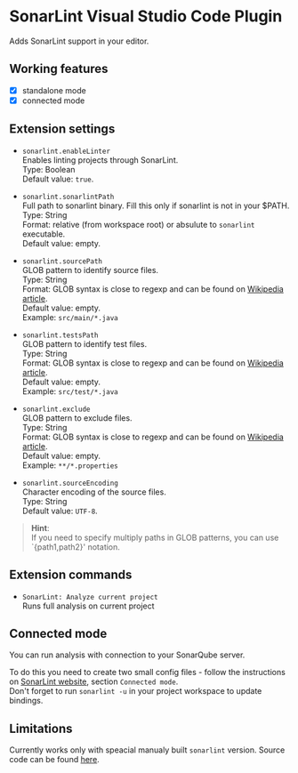 # SonarLint Visual Studio Code Plugin

Adds SonarLint support in your editor.

## Working features

* [x] standalone mode
* [x] connected mode

## Extension settings

* `sonarlint.enableLinter`  
Enables linting projects through SonarLint.  
Type: Boolean  
Default value: `true`.

* `sonarlint.sonarlintPath`  
Full path to sonarlint binary. Fill this only if sonarlint is not in your $PATH.  
Type: String  
Format: relative (from workspace root) or absulute to `sonarlint` executable.  
Default value: empty.

* `sonarlint.sourcePath`  
GLOB pattern to identify source files.  
Type: String  
Format: GLOB syntax is close to regexp and can be found on [Wikipedia article](https://en.wikipedia.org/wiki/Glob_(programming)).  
Default value: empty.  
Example: `src/main/*.java`

* `sonarlint.testsPath`  
GLOB pattern to identify test files.  
Type: String  
Format: GLOB syntax is close to regexp and can be found on [Wikipedia article](https://en.wikipedia.org/wiki/Glob_(programming)).  
Default value: empty.  
Example: `src/test/*.java`

* `sonarlint.exclude`  
GLOB pattern to exclude files.  
Type: String  
Format: GLOB syntax is close to regexp and can be found on [Wikipedia article](https://en.wikipedia.org/wiki/Glob_(programming)).  
Default value: empty.  
Example: `**/*.properties`

* `sonarlint.sourceEncoding`  
Character encoding of the source files.  
Type: String  
Default value: `UTF-8`.

> **Hint**:  
If you need to specify multiply paths in GLOB patterns, you can use `{path1,path2}' notation.

## Extension commands

* `SonarLint: Analyze current project`  
Runs full analysis on current project

## Connected mode

You can run analysis with connection to your SonarQube server.

To do this you need to create two small config files - follow the instructions on [SonarLint website](http://www.sonarlint.org/commandline/index.html), section `Connected mode`.  
Don't forget to run `sonarlint -u` in your project workspace to update bindings.

## Limitations

Currently works only with speacial manualy built `sonarlint` version. Source code can be found [here](https://github.com/nixel2007/sonarlint-cli/tree/feature/console-analysis).
